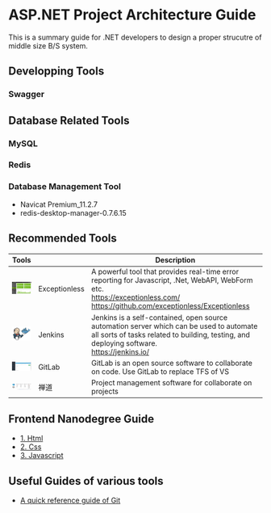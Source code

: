 # ASP.NET Project Architecture Guide

This is a summary guide for .NET developers to design a proper strucutre of middle size B/S system.

## Developping Tools
### Swagger

## Database Related Tools
### MySQL

### Redis

### Database Management Tool
* Navicat Premium_11.2.7
* redis-desktop-manager-0.7.6.15

## Recommended Tools 
Tools |   | Description
------|---|-------------
<img src="https://github.com/kenj3/NET-Project-Architecture/blob/master/images/example-exceptionless1.jpg" width="80px"> | Exceptionless | A powerful tool that provides real-time error reporting for Javascript, .Net, WebAPI, WebForm etc. <br>https://exceptionless.com/ <br>https://github.com/exceptionless/Exceptionless
<img src="https://github.com/kenj3/NET-Project-Architecture/blob/master/images/example-jenkins1.jpg" width="80px">| Jenkins | Jenkins is a self-contained, open source automation server which can be used to automate all sorts of tasks related to building, testing, and deploying software. <br>https://jenkins.io/
<img src="https://github.com/kenj3/NET-Project-Architecture/blob/master/images/example-gitlab1.jpg" width="80px">| GitLab | GitLab is an open source software to collaborate on code. Use GitLab to replace TFS of VS 
<img src="https://github.com/kenj3/NET-Project-Architecture/blob/master/images/example-chandao1.jpg" width="80px">| 禅道 | Project management software for collaborate on projects 

## Frontend Nanodegree Guide
- [1. Html][ref01]
- [2. Css][ref02]
- [3. Javascript][ref03]

## Useful Guides of various tools
- [A quick reference guide of Git][ref04]


[ref01]: https://github.com/kenj3/NET-Project-Architecture/blob/master/Frontend-Guide-HTML.md  "Frontend Guide Html"
[ref02]: https://github.com/kenj3/NET-Project-Architecture/blob/master/Frontend-Guide-CSS.md  "Frontend-Guide Css"
[ref03]: https://github.com/kenj3/NET-Project-Architecture/blob/master/Frontend-Guide-Javascript.md  "Frontend-Guide Javascript"
[ref04]: https://github.com/kenj3/NET-Project-Architecture/blob/master/Git-Quick-Reference.md "Git Quick Guide"

[img01]: https://github.com/kenj3/NET-Project-Architecture/blob/master/images/example-exceptionless1.jpg
[img02]: https://github.com/kenj3/NET-Project-Architecture/blob/master/images/example-jenkins1.jpg
[img03]: https://github.com/kenj3/NET-Project-Architecture/blob/master/images/example-gitlab1.jpg
[img04]: https://github.com/kenj3/NET-Project-Architecture/blob/master/images/example-chandao1.jpg
